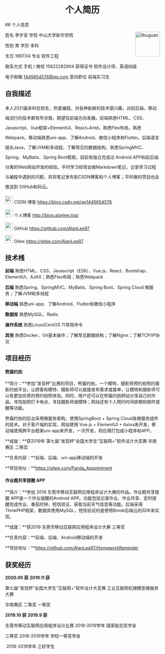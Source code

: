 <center><h1 style="border-bottom: none">个人简历</h1></center>
## 个人信息

姓名  李步官  														学校  中山大学新华学院 <img src="https://alanlee-image-bed.oss-cn-shenzhen.aliyuncs.com/assert/ziliao/zhengjianzhao-libuguan.jpg" alt="libuguan" style="width: 80px; float: right" />

性别  男																学历  本科 

生日  1997.04     										 		专业  软件工程 

联系方式  手机 / 微信 15622282904 		 		获得证书  软件设计师、英语四级 

电子邮箱  1445654576@qq.com 					意向职位  前端实习生



## 自我描述

<p style="line-height: 2.0rem;">本人2021届本科在校生，热爱编程，对各种新鲜的技术感兴趣，对前后端，移动端流行的技术都有所涉猎，期望往前端方向发展。前端熟悉HTML、CSS、Javascript、Vue框架+ElementUI、React+Antd，熟悉Flex布局，熟悉Webpack。移动端熟悉uni-app、了解Android、微信小程序和Flutter。后端语言擅长Java，了解JVM和多线程，了解常见的数据结构，熟悉SpringMVC、Spring、MyBatis、Spring Boot框架。目前有独立完成过 Android APP和前后端分离的Web网站开发的经验。平时学习经常会做Markdown笔记，记录学习过程与编程中遇到的问题，并将笔记发布到CSDN博客和个人博客；平时做的项目也会推送到 GitHub和码云。</p>

<img src="https://alanlee-image-bed.oss-cn-shenzhen.aliyuncs.com/assert/images/icon/csdn.png" style="width: 25px;">  CSDN 博客  https://blog.csdn.net/qq1445654576

<img src="https://alanlee-image-bed.oss-cn-shenzhen.aliyuncs.com/assert/images/icon/pencil-ruler.png" style="width: 25px;">  个人博客  http://blog.alanlee.top/

<img src="https://alanlee-image-bed.oss-cn-shenzhen.aliyuncs.com/assert/images/icon/github.png" style="width: 25px;">  GitHub  https://github.com/AlanLee97

<img src="https://alanlee-image-bed.oss-cn-shenzhen.aliyuncs.com/assert/images/icon/gitee-fill-round.png" style="width: 25px;">  Gitee  https://gitee.com/AlanLee97





## 技术桟

**前端**  熟悉HTML、CSS、Javascript（ES6）、Vue.js、React、Bootstrap、ElementUI、AJAX；熟悉Flex布局；熟悉Webpack

**后端**  熟悉Spring、SpringMVC、MyBatis、Spring Boot、Spring Cloud 微服务；了解JVM和多线程

**移动端**  熟悉uni-app、了解Android、Flutter和微信小程序

**数据库** 熟悉MySQL、Redis

**操作系统**  熟悉Linux(CentOS 7)常用命令

**其他**  熟悉Docker、Git基本操作；了解常见数据结构；了解Nginx；了解TCP/IP协议

 



## 项目经历

#### 熊猫约拍

**简介：**参加“发现杯”比赛的项目，熊猫约拍，一个模特、摄影师预约拍照的摄影约拍平台，让顾客和模特、摄影师可以直接发布需求或接单，让模特和摄影师可以有更加优质的预约拍照体验。同时，用户还可以在熊猫约拍网站分享自己的作品、寻找拍照打卡地点、寻找摄影师或模特；网站还有个人预约时间排期和邮件提醒等功能。

熊猫约拍的后台采用微服务架构，使用SpringBoot + Spring Cloud各微服务组件的技术。对于客户端的实现，网站使用 Vue.js + ElementUI + Axios来开发，移动端使用跨平台框架uni-app来开发，一次开发，将应用打包成小程序和APP。

**成就：**获2019年 第七届“发现杯”全国大学生“互联网+”软件设计大奖赛 华南赛区 二等奖

**负责内容：**前端、后端、uni-app移动端的开发

**项目地址：**https://gitee.com/Panda_Appointment



#### 作业题共享提醒 APP

**简介：**参加 2019 东莞市移动互联网应用程序设计大赛的作品。作业题共享提醒 APP是一个作业提醒的Android APP。功能包括记录作业、作业共享、定时提醒完成作业、番茄时钟、短信验证、获取当前天气信息等功能。后端采用ThinkPHP框架，数据库使用MySQL，短信验证的是使用Bmob后端云的SDK来实现。

**成就：**获2019 东莞市移动互联网应用程序设计大赛 三等奖

**负责内容：**前端、后端、Android移动端的开发

**项目地址：**https://github.com/AlanLee97/HomeworkReminder



## 获奖经历

**2020.05 获**																				**2019.11 获**

第七届“发现杯”全国大学生“互联网+”软件设计大奖赛		工业互联网机理模型微服务大赛

华南赛区 二等奖																	一等奖



**2019.10 获**																				 **2019.9 获**

东莞市移动互联网应用程序设计比赛									2018-2019学年 国家励志奖学金

三等奖																					2018-2019学年 学校一等奖学金

​																								2018-2019学年 三好学生